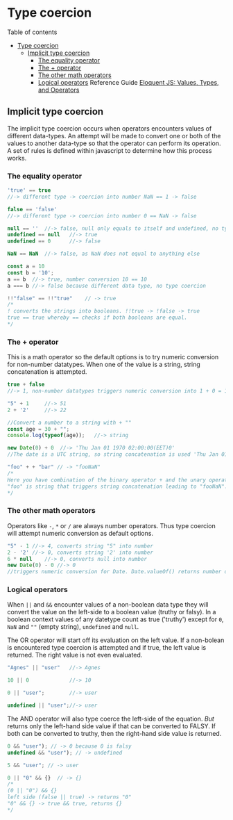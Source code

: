 # Type coercion
Table of contents
- [Type coercion](#type-coercion)
	- [Implicit type coercion](#implicit-type-coercion)
		- [The equality operator](#the-equality-operator)
		- [The + operator](#the--operator)
		- [The other math operators](#the-other-math-operators)
		- [Logical operators](#logical-operators)
Reference Guide
[Eloquent JS: Values, Types, and Operators](https://eloquentjavascript.net/01_values.html)

## Implicit type coercion
The implicit type coercion occurs when operators encounters values of different data-types. An attempt will be made to convert one or both of the values to another data-type so that the operator can perform its operation. A set of rules is defined within javascript to determine how this process works.

### The equality operator
```javascript
'true' == true		
//-> different type -> coercion into number NaN == 1 -> false

false == 'false'
//-> different type -> coercion into number 0 == NaN -> false

null == ''	//-> false, null only equals to itself and undefined, no type coercion
undefined == null	//-> true
undefined == 0 		//-> false 

NaN == NaN	//-> false, as NaN does not equal to anything else

const a = 10 
const b = '10'; 
a == b	//-> true, number conversion 10 == 10 
a === b //-> false because different data type, no type coercion

!!"false" == !!"true"    // -> true
/*
! converts the strings into booleans. !!true -> !false -> true
true == true whereby == checks if both booleans are equal.
*/
```
### The + operator
This is a math operator so the default options is to try numeric conversion for non-number datatypes. When one of the value is a string, string concatenation is attempted.
```javascript
true + false 
//-> 1, non-number datatypes triggers numeric conversion into 1 + 0 = 1

"5" + 1		//-> 51 
2 + '2' 	//-> 22	

//Convert a number to a string with + ""
const age = 30 + "";
console.log(typeof(age));	//-> string

new Date(0) + 0  //-> 'Thu Jan 01 1970 02:00:00(EET)0'
//The date is a UTC string, so string concatenation is used 'Thu Jan 01 1970 02:00:00 GMT+0200 (EET)' + 0

"foo" + + "bar"	// -> "fooNaN"
/*
Here you have combination of the binary operator + and the unary operator +. Unary + operator has higher precedence over binary + operator. The unary + operator trigger a numeric conversion attempt for "bar" which results into NaN. 
"foo" is string that triggers string concatenation leading to "fooNaN".
*/
```
### The other math operators
Operators like `-`, `*` or `/` are always number operators. Thus type coercion will attempt numeric conversion as default options.
```javascript
"5" - 1	//-> 4, converts string "5" into number
2 - '2'	//-> 0, converts string '2' into number
6 * null	//-> 0, converts null into number
new Date(0) - 0	//-> 0
//triggers numeric conversion for Date. Date.valueOf() returns number of milliseconds since Unix epoch, thus 0 - 0 = 0
```
### Logical operators
When `||` and `&&` encounter values of a non-boolean data type they will convert the value on the left-side to a boolean value (truthy or falsy). 
In a boolean context values of any datetype count as true ('truthy') except for `0`, `NaN` and `""` (empty string), `undefined` and `null`.

The OR operator will start off its evaluation on the left value. If a non-bolean is encountered type coercion is attempted and if true, the left value is returned. The right value is not even evaluated.
```javascript
"Agnes" || "user"	//-> Agnes

10 || 0 			//-> 10

0 || "user"; 		//-> user

undefined || "user";//-> user
```
The AND operator will also type coerce the left-side of the equation. *But* returns only the left-hand side value if that can be converted to FALSY. If both can be converted to truthy, then the right-hand side value is returned.  
```javascript
0 && "user"); // -> 0 because 0 is falsy
undefined && "user"); // -> undefined

5 && "user"; // -> user

0 || "0" && {}	// -> {}
/*
(0 || "0") && {}
left side (false || true) -> returns "0"
"0" && {} -> true && true, returns {}
*/
```